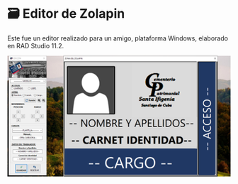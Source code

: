 # :card_file_box: Editor de Zolapin
Este fue un editor realizado para un amigo, plataforma Windows, elaborado en RAD Studio 11.2.

<img src="https://github.com/DoctorBIOS1990/Editor-de-Zolapin/blob/main/ScreenShot/ScreenShot.png">
